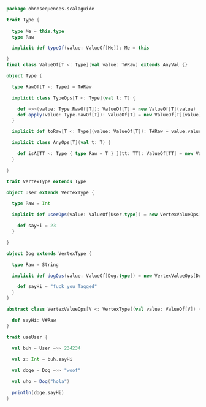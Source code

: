 
```scala
package ohnosequences.scalaguide

trait Type {
  
  type Me = this.type
  type Raw

  implicit def typeOf(value: ValueOf[Me]): Me = this

}
final class ValueOf[T <: Type](val value: T#Raw) extends AnyVal {}

object Type {

  type RawOf[T <: Type] = T#Raw

  implicit class TypeOps[T <: Type](val t: T) {

    def =>>(value: Type.RawOf[T]): ValueOf[T] = new ValueOf[T](value)
    def apply(value: Type.RawOf[T]): ValueOf[T] = new ValueOf[T](value)
  }

  implicit def toRaw[T <: Type](value: ValueOf[T]): T#Raw = value.value

  implicit class AnyOps[T](val t: T) {

    def isA[TT <: Type { type Raw = T } ](tt: TT): ValueOf[TT] = new ValueOf[TT](t)
  }

}

trait VertexType extends Type

object User extends VertexType { 

  type Raw = Int

  implicit def userOps(value: ValueOf[User.type]) = new VertexValueOps[User.type](value) {

    def sayHi = 23
  }

}

object Dog extends VertexType {

  type Raw = String

  implicit def dogOps(value: ValueOf[Dog.type]) = new VertexValueOps[Dog.type](value) {

    def sayHi = "fuck you Tagged"
  }
}

abstract class VertexValueOps[V <: VertexType](val value: ValueOf[V]) {

  def sayHi: V#Raw
}

trait useUser {
  
  val buh = User =>> 234234

  val z: Int = buh.sayHi

  val doge = Dog =>> "woof"

  val uho = Dog("hola")

  println(doge.sayHi)
}


```




[test/scala/errors.scala]: ../../test/scala/errors.scala.md
[main/scala/override.scala]: override.scala.md
[main/scala/typeMembers.scala]: typeMembers.scala.md
[main/scala/taggedTypes.scala]: taggedTypes.scala.md
[main/scala/refinementsAndWith.scala]: refinementsAndWith.scala.md
[main/scala/existentials.scala]: existentials.scala.md
[main/scala/errors.scala]: errors.scala.md